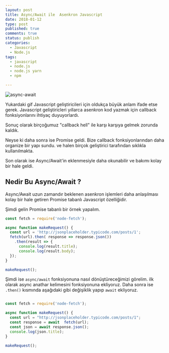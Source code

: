 ```yaml
---
layout: post
title: Async/Await ile  Asenkron Javascript 
date: 2018-01-12
type: post
published: true
comments: true
status: publish
categories:
  - Javascript
  - Node.js
tags:
  - javascript
  - node.js
  - node.js yarn
  - npm

---
```


![async-await](https://www.bram.us/wordpress/wp-content/uploads/2017/05/js-callbacks-promises-asyncawait.gif)

Yukardaki gif  Javascript geliştiricileri için oldukça büyük anlam ifade etse gerek. Javascript geliştiricleri yıllarca  asenkron kod yazmak için callback fonksiyonlarını ihtiyaç duyuyorlardı.

Sonuç olarak  birçoğumuz  "callback hell" ile karşı karşıya gelmek zorunda kaldık. 

Neyse ki daha sonra ise Promise geldi. Bize callback fonksiyonlarından daha organize bir yapı sundu. ve halen birçok geliştirici tarafından sıklıkla kullanılmakta.

 Son olarak ise Async/Await'in eklenmesiyle daha okunabilir ve bakımı kolay bir hale geldi.


## Nedir Bu  Async/Await ?
Async/Await  uzun zamandır beklenen asenkron işlemleri daha anlaşılması kolay bir hale getiren Promise tabanlı Javascript özelliğidir.

Şimdi gelin Promise tabanlı bir örnek yapalım.

```javascript
const fetch = require('node-fetch');

async function makeRequest() {
  const url = 'http://jsonplaceholder.typicode.com/posts/1';
  fetch(url).then( response => response.json())
    .then(result => {
      console.log(result.title); 
      console.log(result.body); 
  });
}

makeRequest();

```

Şimdi ise ``` async/await ``` fonksiyonuna nasıl dönüştüreceğimizi görelim. ilk olarak async anathar kelimesini fonksiyonuna ekliyoruz.
Daha sonra ise ```.then()``` kısmında aşağıdaki gibi değişiklik yapıp ``` await ``` ekliyoruz.

```javascript

const fetch = require('node-fetch');

async function makeRequest() {
  const url = "http://jsonplaceholder.typicode.com/posts/1";
  const response = await  fetch(url);
  const json = await response.json();
  console.log(json.title);
}

makeRequest();

```








